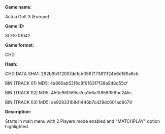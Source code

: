 ﻿**Game name:**

Actua Golf 3 (Europe)

**Game ID:**

SLES-01042

**Game format:**

CHD

**Hash:**

CHD DATA SHA1: 262b9b312007dc1cb0567173611f24b6e189a6cb

BIN (TRACK 01) MD5: 4a860ab5316c8f9163f7f38a9d8d55cf

BIN (TRACK 02) MD5: 450e980595c7ea1b6a3f858359bc245c

BIN (TRACK 03) MD5: ce928331b8d1446b7cd29dc601ad9679

**Description:**

Starts in main menu with 2 Players mode enabled and "MATCHPLAY" option highlighted.